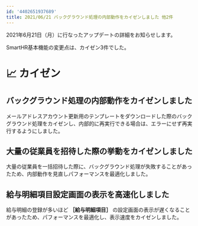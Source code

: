 ```yaml
---
id: '4402651937689'
title: 2021/06/21 バックグラウンド処理の内部動作をカイゼンしました 他2件
---
```

2021年6月21日（月）に行なったアップデートの詳細をお知らせします。

SmartHR基本機能の変更点は、カイゼン3件でした。

# 📈 カイゼン

## バックグラウンド処理の内部動作をカイゼンしました

メールアドレスアカウント更新用のテンプレートをダウンロードした際のバックグラウンド処理をカイゼンし、内部的に再実行できる場合は、エラーにせず再実行するようにしました。

## 大量の従業員を招待した際の挙動をカイゼンしました

大量の従業員を一括招待した際に、バックグラウンド処理が失敗することがあったため、内部動作を見直しパフォーマンスを最適化しました。

## 給与明細項目設定画面の表示を高速化しました

給与明細の登録が多いほど **［給与明細項目］** の設定画面の表示が遅くなることがあったため、パフォーマンスを最適化し、表示速度をカイゼンしました。
